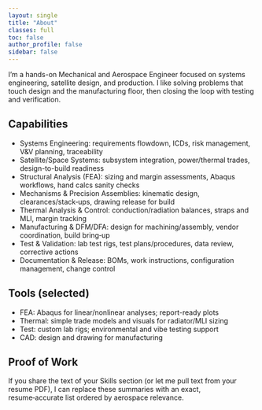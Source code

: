 ```yaml
---
layout: single
title: "About"
classes: full
toc: false
author_profile: false
sidebar: false
---
```


I’m a hands-on Mechanical and Aerospace Engineer focused on systems engineering, satellite design, and production. I like solving problems that touch design and the manufacturing floor, then closing the loop with testing and verification.

## Capabilities

- Systems Engineering: requirements flowdown, ICDs, risk management, V&V planning, traceability
- Satellite/Space Systems: subsystem integration, power/thermal trades, design-to-build readiness
- Structural Analysis (FEA): sizing and margin assessments, Abaqus workflows, hand calcs sanity checks
- Mechanisms & Precision Assemblies: kinematic design, clearances/stack‑ups, drawing release for build
- Thermal Analysis & Control: conduction/radiation balances, straps and MLI, margin tracking
- Manufacturing & DFM/DFA: design for machining/assembly, vendor coordination, build bring‑up
- Test & Validation: lab test rigs, test plans/procedures, data review, corrective actions
- Documentation & Release: BOMs, work instructions, configuration management, change control

## Tools (selected)

- FEA: Abaqus for linear/nonlinear analyses; report-ready plots
- Thermal: simple trade models and visuals for radiator/MLI sizing
- Test: custom lab rigs; environmental and vibe testing support
- CAD: design and drawing for manufacturing

## Proof of Work

<!-- Images temporarily disabled until they are available
{% include figure image_path="/assets/images/your-mechanism.jpg" alt="Precision mechanism assembly" caption="Mechanisms & Precision Assemblies — exploded view to final fit-up." %}

{% include figure image_path="/assets/images/your-thermal-plot.png" alt="Thermal model/plot" caption="Thermal Analysis — conduction/radiation trade study and margin tracking." %}

{% include figure image_path="/assets/images/your-abaqus-plot.png" alt="Abaqus mesh and stress plot" caption="FEA (Abaqus) — sizing and margin assessment with report-ready plots." %}

{% include figure image_path="/assets/images/your-test-rig.jpg" alt="Lab test rig" caption="Test & Validation — custom lab rig with procedure and data review." %}
-->

If you share the text of your Skills section (or let me pull text from your resume PDF), I can replace these summaries with an exact, resume‑accurate list ordered by aerospace relevance.
